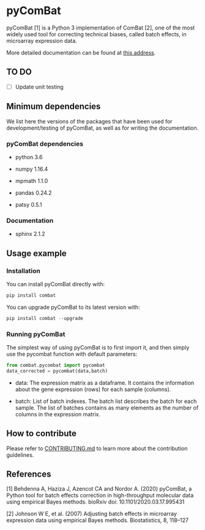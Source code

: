 # pyComBat

pyComBat [1] is a Python 3 implementation of ComBat [2], one of the most widely used tool for correcting technical biases, called batch effects, in microarray expression data.

More detailed documentation can be found at [this address](https://epigenelabs.github.io/pyComBat/).

## TO DO

- [ ] Update unit testing

## Minimum dependencies

We list here the versions of the packages that have been used for development/testing of pyComBat, as well as for writing the documentation.

### pyComBat dependencies

* python 3.6

* numpy 1.16.4

* mpmath 1.1.0

* pandas 0.24.2

* patsy 0.5.1

### Documentation

* sphinx 2.1.2

## Usage example

### Installation

You can install pyComBat directly with:

```python
pip install combat
```

You can upgrade pyComBat to its latest version with:

```python
pip install combat --upgrade
```

### Running pyComBat

The simplest way of using pyComBat is to first import it, and then simply use the pycombat function with default parameters:

```python
from combat.pycombat import pycombat
data_corrected = pycombat(data,batch)
```

* data: The expression matrix as a dataframe. It contains the information about the gene expression (rows) for each sample (columns).

* batch: List of batch indexes. The batch list describes the batch for each sample. The list of batches contains as many elements as the number of columns in the expression matrix.

## How to contribute

Please refer to [CONTRIBUTING.md](https://github.com/epigenelabs/pyComBat/blob/master/CONTRIBUTING.md) to learn more about the contribution guidelines.

## References

[1] Behdenna A, Haziza J, Azencot CA and Nordor A. (2020) pyComBat, a Python tool for batch effects correction in high-throughput molecular data using empirical Bayes methods. bioRxiv doi: 10.1101/2020.03.17.995431

[2] Johnson W E, et al. (2007) Adjusting batch effects in microarray expression data using empirical Bayes methods. Biostatistics, 8, 118–127
